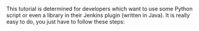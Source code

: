 This tutorial is determined for developers which want to use some Python script or even a library in their Jenkins plugin (written in Java). It is really easy to do, you just have to follow these steps:
